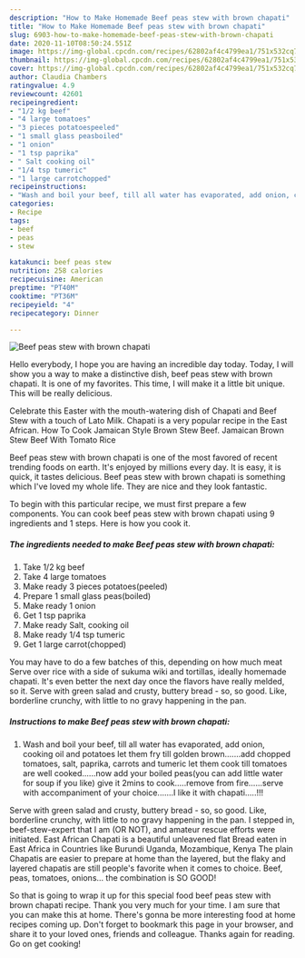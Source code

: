 ```yaml
---
description: "How to Make Homemade Beef peas stew with brown chapati"
title: "How to Make Homemade Beef peas stew with brown chapati"
slug: 6903-how-to-make-homemade-beef-peas-stew-with-brown-chapati
date: 2020-11-10T08:50:24.551Z
image: https://img-global.cpcdn.com/recipes/62802af4c4799ea1/751x532cq70/beef-peas-stew-with-brown-chapati-recipe-main-photo.jpg
thumbnail: https://img-global.cpcdn.com/recipes/62802af4c4799ea1/751x532cq70/beef-peas-stew-with-brown-chapati-recipe-main-photo.jpg
cover: https://img-global.cpcdn.com/recipes/62802af4c4799ea1/751x532cq70/beef-peas-stew-with-brown-chapati-recipe-main-photo.jpg
author: Claudia Chambers
ratingvalue: 4.9
reviewcount: 42601
recipeingredient:
- "1/2 kg beef"
- "4 large tomatoes"
- "3 pieces potatoespeeled"
- "1 small glass peasboiled"
- "1 onion"
- "1 tsp paprika"
- " Salt cooking oil"
- "1/4 tsp tumeric"
- "1 large carrotchopped"
recipeinstructions:
- "Wash and boil your beef, till all water has evaporated, add onion, cooking oil and potatoes let them fry till golden brown.......add chopped tomatoes, salt, paprika, carrots and tumeric let them cook till tomatoes are well cooked......now add your boiled peas(you can add little water for soup if you like) give it 2mins to cook.....remove from fire......serve with accompaniment of your choice.......I like it with chapati.....!!!"
categories:
- Recipe
tags:
- beef
- peas
- stew

katakunci: beef peas stew 
nutrition: 258 calories
recipecuisine: American
preptime: "PT40M"
cooktime: "PT36M"
recipeyield: "4"
recipecategory: Dinner

---
```



![Beef peas stew with brown chapati](https://img-global.cpcdn.com/recipes/62802af4c4799ea1/751x532cq70/beef-peas-stew-with-brown-chapati-recipe-main-photo.jpg)

Hello everybody, I hope you are having an incredible day today. Today, I will show you a way to make a distinctive dish, beef peas stew with brown chapati. It is one of my favorites. This time, I will make it a little bit unique. This will be really delicious.

Celebrate this Easter with the mouth-watering dish of Chapati and Beef Stew with a touch of Lato Milk. Chapati is a very popular recipe in the East African. How To Cook Jamaican Style Brown Stew Beef. Jamaican Brown Stew Beef With Tomato Rice

Beef peas stew with brown chapati is one of the most favored of recent trending foods on earth. It's enjoyed by millions every day. It is easy, it is quick, it tastes delicious. Beef peas stew with brown chapati is something which I've loved my whole life. They are nice and they look fantastic.


To begin with this particular recipe, we must first prepare a few components. You can cook beef peas stew with brown chapati using 9 ingredients and 1 steps. Here is how you cook it.

<!--inarticleads1-->

##### The ingredients needed to make Beef peas stew with brown chapati:

1. Take 1/2 kg beef
1. Take 4 large tomatoes
1. Make ready 3 pieces potatoes(peeled)
1. Prepare 1 small glass peas(boiled)
1. Make ready 1 onion
1. Get 1 tsp paprika
1. Make ready  Salt, cooking oil
1. Make ready 1/4 tsp tumeric
1. Get 1 large carrot(chopped)


You may have to do a few batches of this, depending on how much meat Serve over rice with a side of sukuma wiki and tortillas, ideally homemade chapati. It&#39;s even better the next day once the flavors have really melded, so it. Serve with green salad and crusty, buttery bread - so, so good. Like, borderline crunchy, with little to no gravy happening in the pan. 

<!--inarticleads2-->

##### Instructions to make Beef peas stew with brown chapati:

1. Wash and boil your beef, till all water has evaporated, add onion, cooking oil and potatoes let them fry till golden brown.......add chopped tomatoes, salt, paprika, carrots and tumeric let them cook till tomatoes are well cooked......now add your boiled peas(you can add little water for soup if you like) give it 2mins to cook.....remove from fire......serve with accompaniment of your choice.......I like it with chapati.....!!!


Serve with green salad and crusty, buttery bread - so, so good. Like, borderline crunchy, with little to no gravy happening in the pan. I stepped in, beef-stew-expert that I am (OR NOT), and amateur rescue efforts were initiated. East African Chapati is a beautiful unleavened flat Bread eaten in East Africa in Countries like Burundi Uganda, Mozambique, Kenya The plain Chapatis are easier to prepare at home than the layered, but the flaky and layered chapatis are still people&#39;s favorite when it comes to choice. Beef, peas, tomatoes, onions… the combination is SO GOOD! 

So that is going to wrap it up for this special food beef peas stew with brown chapati recipe. Thank you very much for your time. I am sure that you can make this at home. There's gonna be more interesting food at home recipes coming up. Don't forget to bookmark this page in your browser, and share it to your loved ones, friends and colleague. Thanks again for reading. Go on get cooking!
